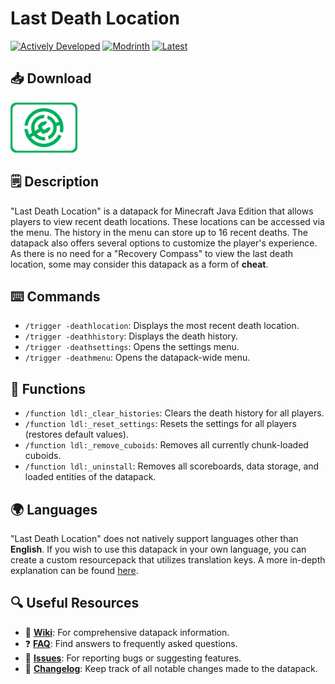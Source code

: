 # Last Death Location
[![Actively Developed](https://img.shields.io/badge/status-actively_developed-brightgreen?style=for-the-badge)](https://github.com/fixyldev/fixyldev/blob/main/STATUS.md#actively-developed)
[![Modrinth](https://img.shields.io/modrinth/dt/zQj6JND7?style=for-the-badge&logo=modrinth&labelColor=gray&color=00af5c&label)](https://modrinth.com/datapack/last-death-location)
[![Latest](https://img.shields.io/modrinth/game-versions/zQj6JND7?style=for-the-badge&label=latest)](https://modrinth.com/datapack/last-death-location/versions)

## 📥 Download
[<img src="https://github.com/fixyldev/fixyldev/blob/main/download/modrinth.svg" height="80">](https://modrinth.com/datapack/last-death-location)

## 🗒️ Description
"Last Death Location" is a datapack for Minecraft Java Edition that allows players to view recent death locations. These locations can be accessed via the menu. The history in the menu can store up to 16 recent deaths. The datapack also offers several options to customize the player's experience. As there is no need for a "Recovery Compass" to view the last death location, some may consider this datapack as a form of **cheat**.

## ⌨️ Commands
- `/trigger -deathlocation`: Displays the most recent death location.
- `/trigger -deathhistory`: Displays the death history.
- `/trigger -deathsettings`: Opens the settings menu.
- `/trigger -deathmenu`: Opens the datapack-wide menu.

## 🚀 Functions
- `/function ldl:_clear_histories`: Clears the death history for all players.
- `/function ldl:_reset_settings`: Resets the settings for all players (restores default values).
- `/function ldl:_remove_cuboids`: Removes all currently chunk-loaded cuboids.
- `/function ldl:_uninstall`: Removes all scoreboards, data storage, and loaded entities of the datapack.

## 🌍 Languages
"Last Death Location" does not natively support languages other than **English**. If you wish to use this datapack in your own language, you can create a custom resourcepack that utilizes translation keys. A more in-depth explanation can be found [here](https://github.com/fixyldev/LastDeathLocation/wiki/Languages).

## 🔍 Useful Resources
- 📖 [**Wiki**](https://github.com/fixyldev/LastDeathLocation/wiki): For comprehensive datapack information.
- ❓ [**FAQ**](https://github.com/fixyldev/LastDeathLocation/wiki/FAQ): Find answers to frequently asked questions.
- 🐛 [**Issues**](https://github.com/fixyldev/LastDeathLocation/issues): For reporting bugs or suggesting features.
- 📝 [**Changelog**](https://modrinth.com/datapack/last-death-location/changelog): Keep track of all notable changes made to the datapack.
